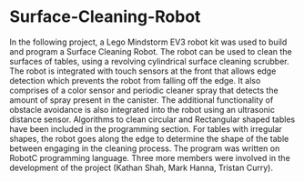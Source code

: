 # Surface-Cleaning-Robot
In the following project, a Lego Mindstorm EV3 robot kit was used to build and program a Surface Cleaning Robot. The robot can be used to clean the surfaces of tables, using a revolving cylindrical surface cleaning scrubber. 
The robot is integrated with touch sensors at the front that allows edge detection which prevents the robot from falling off the edge. 
It also comprises of a color sensor and periodic cleaner spray that detects the amount of spray present in the canister. 
The additional functionality of obstacle avoidance is also integrated into the robot using an ultrasonic distance sensor. 
Algorithms to clean circular and Rectangular shaped tables have been included in the programming section. For tables with irregular shapes, the robot goes along the edge to determine the shape of the table between engaging in the cleaning process. 
The program was written on RobotC programming language. 
Three more members were involved in the development of the project (Kathan Shah, Mark Hanna, Tristan Curry).
